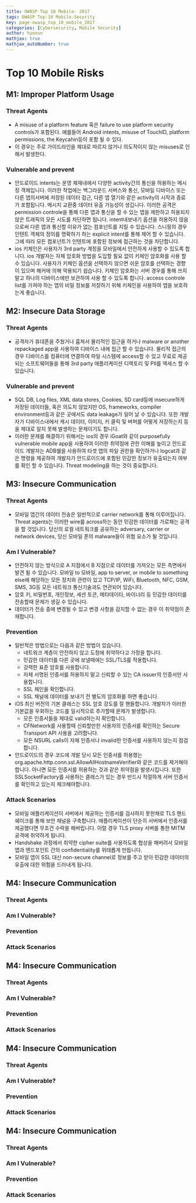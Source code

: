 ```yaml
---
title: OWASP Top 10 Mobile- 2017
tags: OWASP Top-10 Mobile-Security
key: page-owasp_top_10_mobile_2017
categories: [Cybersecurity, Mobile Security]
author: hyoeun
mathjax: true
mathjax_autoNumber: true
---
```


# Top 10 Mobile Risks
## M1: Improper Platform Usage
### Threat Agents
* A misuse of a platform feature 혹은 failure to use platform security controls가 포함된다. 예를들어 Android intents, misuse of TouchID, platform permissions, the Keycahin등이 포함 될 수 있다.
* 이 경우는 주로 가이드라인을 제대로 따르지 않거나 의도적이지 않는 misuses로 인해서 발생한다.

### Vulnerable and prevent
* 안드로이드 intents는 운영 체재내에서 다양한 activity간의 통신을 허용하는 메시징 객체입니다. 이러한 작업에는 백그라운드 서버스와 통신, 모바일 디바이스 또는 다른 앱의서버에 저장된 데이터 접근, 다른 앱 열기와 같은 activity의 시작과 종료가 포함됩니다. 메시지 교환중 데이터 유출 가능성이 생깁니다. 이러한 공격은 permission controle을 통해 다른 앱과 통신을 할 수 있는 앱을 제한하고 허용되지 않은 트래픽의 모든 시도를 차단하면 됩니다. intent내보내기 옵션을 허용하지 않음으로써 다른 앱과 통신할 이유가 없는 컴포넌트를 지킬 수 있습니다. 스니핑의 경우 인텐트 객체의 정의를 명확하기 하는 explicit intent를 통해 제어 할 수 있습니다. 그에 따라 모든 컴포넌트가 인텐트에 포함된 정보에 접근하는 것을 차단합니다.
* ios 키체인은 사용자가 3rd party 계정을 모바일에서 안전하게 사용할 수 있도록 합니다. ios 개발자는 자체 암호화 방법을 도입할 필요 없이 키체인 암호화를 사용 할 수 있습니다. 사용자가 키체인 옵션을 선택하지 않으면 쉬운 암호를 선택하는 경향이 있으며 해커에 의해 악용되기 쉽습니다. 키체인 암호화는 서버 경우를 통해 쓰지 말고 하나의 디바이스에만 보관하여 사용 할 수 있도록 합니다. access controle list를 가져야 하는 앱의 비밀 정보를 저장하기 위해 키체인을 사용하여 앱을 보호하는게 좋습니다.

## M2: Insecure Data Storage
### Threat Agents
* 공격자가 휴대폰을 주웠거나 훔쳐서 물리적인 접근을 하거나 malware or another repackaged app을 사용하여 디바이스 내에 접근 할 수 있습니다. 물리적 접근의 경우 디바이스를 컴퓨터에 연결하여 파일 시스템에 access할 수 있고 무료로 제공되는 소프트웨어들을 통해 3rd party 애플리케이션 디렉토리 및 PII를 액세스 할 수 있습니다.

### Vulnerable and prevent
* SQL DB, Log files, XML data stores, Cookies, SD card등에 insecure하게 저장된 데이터들, 혹은 의도치 않았지만 OS, frameworks, compiler environment등과 같은 곳에서도 data leakage가 일어 날 수 있습니다. 또한 개발자가 디바이스내에서 캐시 데이터, 이미지, 키 클릭 및 버퍼를 어떻게 저장하는지 등을 제대로 알지 못해 발생하는 문제이기도 합니다.
* 이러한 문제를 해결하기 위해서는 ios의 경우 iGoat와 같이 purposefully vulnerable mobile app을 사용하여 이러한 취약점에 관한 이해를 높이고 안드로이드 개발자는 ADB쉘을 사용하여 타겟 앱의 파일 권한을 확인하거나 logcat과 같은 명령을 제공하여 개발자가 안드로이드에 포함된 민감한 정보가 유출되는지 여부를 확인 할 수 있습니다. Threat modeling을 하는 것이 중요합니다.

## M3: Insecure Communication
### Threat Agents
* 모바일 앱간의 데이터 전송은 일반적으로 carrier network를 통해 이루어집니다. Threat agents는 이러한 wire를 across하는 동안 민감한 데이터를 가로채는 공격을 할 것입니다. 당신의 로컬 네트워크를 공유하는 adversary, carrier or network devices, 당신 모바일 폰의 malware들이 위협 요소가 될 것입니다.

### Am I Vulnerable?
* 안전하지 않는 방식으로 A 지점에서 B 지점으로 데이터를 가져오는 모든 측면에서 발견 될 수 있습니다. 모바일 to 모바일, app to server, or mobile to something else에 해당하는 모든 장치와 관련이 있고 TCP/IP, WiFi, Bluetooth, NFC, GSM, SMS, 3G등 모든 네트워크 통신기술과도 연관되어 있습니다.
* 암호 키, 비밀번호, 개인정보, 세션 토큰, 메타데이타, 바이너리 등 민감한 데이터를 전송할때 문제가 생길 수 있습니다.
* 데이터가 전송 중에 변경될 수 있고 변경 사항을 감지할 수 없는 경우 이 취약점이 존재합니다.

### Prevention
* 일반적은 방법으로는 다음과 같은 방법이 있습니다.
  * 네트워크 계층이 안전하지 않고 도청에 취약하다고 가정을 합니다.
  * 민감한 데이터를 다른 곳에 보낼때에는 SSL/TLS를 적용합니다.
  * 강력한 표준 암호를 사용합니다.
  * 자체 서명된 인증서를 허용하지 말고 신뢰할 수 있는 CA issuer의 인증서만 사용합니다.
  * SSL 체인을 확인합니다.
  * SSL 채널에 데이터를 보내기 전 별도의 암호화를 하면 좋습니다.
* iOS 최신 버전의 기본 클래스는 SSL 암호 강도를 잘 핸들합니다. 개발자가 이러한 기본값을 우회하는 코드를 일시적으로 추가할때 문제가 발생합니다.
  * 모든 인증서들을 제대로 valid하는지 확인합니다.
  * CFNetwork를 사용할때 신뢰할만한 사용자의 인증서를 확인하는 Secure Transport API 사용을 고려합니다.
  * 모든 NSURL calls이 자체 인증서나 invalid한 인증서를 사용하지 않는지 점검합니다.
* 안드로이드의 경우 코드에 개발 당시 모든 인증서를 허용했는 org.apache.http.conn.ssl.AllowAllHostnameVerifier와 같은 코드를 제거해야합니다. 아니면 모든 인증서를 허용하는 것과 같은 취약점을 발생시킵니다. 또한 SSLSocketFactory를 사용하는 클래스가 있는 경우 반드시 적절하게 서버 인증서를 확인하고 있는지 체크해야합니다.

### Attack Scenarios
* 모바일 애플리케이션이 서버에서 제공하는 인증서를 검사하지 못한채로 TLS 핸드쉐이크를 통해 보안 채널을 구축합니다. 애플리케이션이 단순히 서버에서 인증서를 제공했다면 무조건 수락을 해버립니다. 이럴 경우 TLS proxy 서버를 통한 MITM 공격에 취약하게 됩니다.
* Handshake 과정에서 취약한 cipher suite를 사용하도록 협상을 해버려서 모바일 앱과 엔드포인트 간의 confidentiality를 위태롭게 만듭니다.
* 모바일 앱이 SSL 대신 non-secure channel로 정보를 주고 받아 민감한 데이터의 유출에 대한 위험을 드러내게 됩니다.


## M4: Insecure Communication
### Threat Agents
### Am I Vulnerable?
### Prevention
### Attack Scenarios

## M4: Insecure Communication
### Threat Agents
### Am I Vulnerable?
### Prevention
### Attack Scenarios

## M4: Insecure Communication
### Threat Agents
### Am I Vulnerable?
### Prevention
### Attack Scenarios

## M4: Insecure Communication
### Threat Agents
### Am I Vulnerable?
### Prevention
### Attack Scenarios